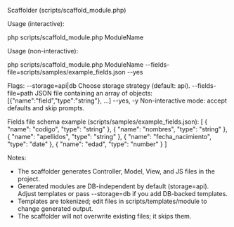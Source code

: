 Scaffolder (scripts/scaffold_module.php)

Usage (interactive):

  php scripts/scaffold_module.php ModuleName

Usage (non-interactive):

  php scripts/scaffold_module.php ModuleName --fields-file=scripts/samples/example_fields.json --yes

Flags:
  --storage=api|db    Choose storage strategy (default: api).
  --fields-file=path  JSON file containing an array of objects: [{"name":"field","type":"string"}, ...]
  --yes, -y           Non-interactive mode: accept defaults and skip prompts.

Fields file schema example (scripts/samples/example_fields.json):
[
  { "name": "codigo", "type": "string" },
  { "name": "nombres", "type": "string" },
  { "name": "apellidos", "type": "string" },
  { "name": "fecha_nacimiento", "type": "date" },
  { "name": "edad", "type": "number" }
]

Notes:
- The scaffolder generates Controller, Model, View, and JS files in the project.
- Generated modules are DB-independent by default (storage=api). Adjust templates or pass --storage=db if you add DB-backed templates.
- Templates are tokenized; edit files in scripts/templates/module to change generated output.
- The scaffolder will not overwrite existing files; it skips them.
